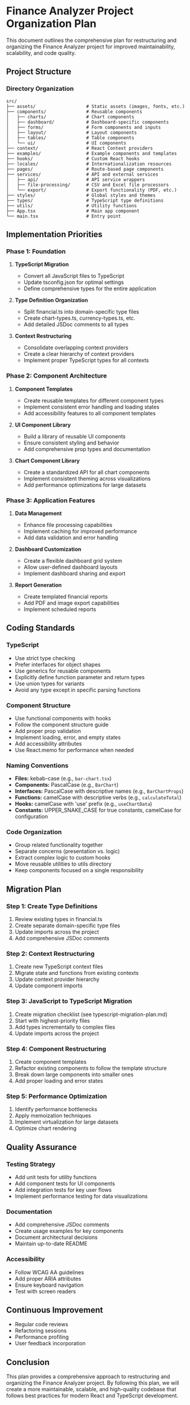 # Finance Analyzer Project Organization Plan

This document outlines the comprehensive plan for restructuring and organizing the Finance Analyzer project for improved maintainability, scalability, and code quality.

## Project Structure

### Directory Organization

```
src/
├── assets/                   # Static assets (images, fonts, etc.)
├── components/               # Reusable components
│   ├── charts/               # Chart components
│   ├── dashboard/            # Dashboard-specific components
│   ├── forms/                # Form components and inputs
│   ├── layout/               # Layout components
│   ├── tables/               # Table components
│   └── ui/                   # UI components
├── context/                  # React Context providers
├── examples/                 # Example components and templates
├── hooks/                    # Custom React hooks
├── locales/                  # Internationalization resources
├── pages/                    # Route-based page components
├── services/                 # API and external services
│   ├── api/                  # API service wrappers
│   ├── file-processing/      # CSV and Excel file processors
│   └── export/               # Export functionality (PDF, etc.)
├── styles/                   # Global styles and themes
├── types/                    # TypeScript type definitions
├── utils/                    # Utility functions
├── App.tsx                   # Main app component
└── main.tsx                  # Entry point
```

## Implementation Priorities

### Phase 1: Foundation

1. **TypeScript Migration**

   - Convert all JavaScript files to TypeScript
   - Update tsconfig.json for optimal settings
   - Define comprehensive types for the entire application

2. **Type Definition Organization**

   - Split financial.ts into domain-specific type files
   - Create chart-types.ts, currency-types.ts, etc.
   - Add detailed JSDoc comments to all types

3. **Context Restructuring**
   - Consolidate overlapping context providers
   - Create a clear hierarchy of context providers
   - Implement proper TypeScript types for all contexts

### Phase 2: Component Architecture

1. **Component Templates**

   - Create reusable templates for different component types
   - Implement consistent error handling and loading states
   - Add accessibility features to all component templates

2. **UI Component Library**

   - Build a library of reusable UI components
   - Ensure consistent styling and behavior
   - Add comprehensive prop types and documentation

3. **Chart Component Library**
   - Create a standardized API for all chart components
   - Implement consistent theming across visualizations
   - Add performance optimizations for large datasets

### Phase 3: Application Features

1. **Data Management**

   - Enhance file processing capabilities
   - Implement caching for improved performance
   - Add data validation and error handling

2. **Dashboard Customization**

   - Create a flexible dashboard grid system
   - Allow user-defined dashboard layouts
   - Implement dashboard sharing and export

3. **Report Generation**
   - Create templated financial reports
   - Add PDF and image export capabilities
   - Implement scheduled reports

## Coding Standards

### TypeScript

- Use strict type checking
- Prefer interfaces for object shapes
- Use generics for reusable components
- Explicitly define function parameter and return types
- Use union types for variants
- Avoid any type except in specific parsing functions

### Component Structure

- Use functional components with hooks
- Follow the component structure guide
- Add proper prop validation
- Implement loading, error, and empty states
- Add accessibility attributes
- Use React.memo for performance when needed

### Naming Conventions

- **Files:** kebab-case (e.g., `bar-chart.tsx`)
- **Components:** PascalCase (e.g., `BarChart`)
- **Interfaces:** PascalCase with descriptive names (e.g., `BarChartProps`)
- **Functions:** camelCase with descriptive verbs (e.g., `calculateTotal`)
- **Hooks:** camelCase with 'use' prefix (e.g., `useChartData`)
- **Constants:** UPPER_SNAKE_CASE for true constants, camelCase for configuration

### Code Organization

- Group related functionality together
- Separate concerns (presentation vs. logic)
- Extract complex logic to custom hooks
- Move reusable utilities to utils directory
- Keep components focused on a single responsibility

## Migration Plan

### Step 1: Create Type Definitions

1. Review existing types in financial.ts
2. Create separate domain-specific type files
3. Update imports across the project
4. Add comprehensive JSDoc comments

### Step 2: Context Restructuring

1. Create new TypeScript context files
2. Migrate state and functions from existing contexts
3. Update context provider hierarchy
4. Update component imports

### Step 3: JavaScript to TypeScript Migration

1. Create migration checklist (see typescript-migration-plan.md)
2. Start with highest-priority files
3. Add types incrementally to complex files
4. Update imports across the project

### Step 4: Component Restructuring

1. Create component templates
2. Refactor existing components to follow the template structure
3. Break down large components into smaller ones
4. Add proper loading and error states

### Step 5: Performance Optimization

1. Identify performance bottlenecks
2. Apply memoization techniques
3. Implement virtualization for large datasets
4. Optimize chart rendering

## Quality Assurance

### Testing Strategy

- Add unit tests for utility functions
- Add component tests for UI components
- Add integration tests for key user flows
- Implement performance testing for data visualizations

### Documentation

- Add comprehensive JSDoc comments
- Create usage examples for key components
- Document architectural decisions
- Maintain up-to-date README

### Accessibility

- Follow WCAG AA guidelines
- Add proper ARIA attributes
- Ensure keyboard navigation
- Test with screen readers

## Continuous Improvement

- Regular code reviews
- Refactoring sessions
- Performance profiling
- User feedback incorporation

## Conclusion

This plan provides a comprehensive approach to restructuring and organizing the Finance Analyzer project. By following this plan, we will create a more maintainable, scalable, and high-quality codebase that follows best practices for modern React and TypeScript development.
